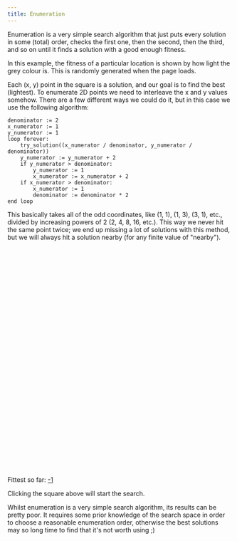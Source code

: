 ```yaml
---
title: Enumeration
---
```

Enumeration is a very simple search algorithm that just puts every solution in some (total) order, checks the first one, then the second, then the third, and so on until it finds a solution with a good enough fitness.

In this example, the fitness of a particular location is shown by how light the grey colour is. This is randomly generated when the page loads.

Each (x, y) point in the square is a solution, and our goal is to find the best (lightest). To enumerate 2D points we need to interleave the x and y values somehow. There are a few different ways we could do it, but in this case we use the following algorithm:

```
denominator := 2
x_numerator := 1
y_numerator := 1
loop forever:
    try_solution((x_numerator / denominator, y_numerator / denominator))
    y_numerator := y_numerator + 2
    if y_numerator > denominator:
        y_numerator := 1
        x_numerator := x_numerator + 2
    if x_numerator > denominator:
        x_numerator := 1
        denominator := denominator * 2
end loop
```

This basically takes all of the odd coordinates, like (1, 1), (1, 3), (3, 1), etc., divided by increasing powers of 2 (2, 4, 8, 16, etc.). This way we never hit the same point twice; we end up missing a lot of solutions with this method, but we will always hit a solution nearby (for any finite value of "nearby").

<div id="enum_playfield" style="width: 500px; height: 500px;"></div>

<span>Fittest so far: <a href="#" id="enum_fitness_display">-1</a></span>

<script src="/js/jquery.js">
</script>

<script src="/js/jquery_svg.js">
</script>

<script src="/js/underscore.js">
</script>

<script src="/js/optimisation/enum.js">
</script>

Clicking the square above will start the search.

Whilst enumeration is a very simple search algorithm, its results can be pretty poor. It requires some prior knowledge of the search space in order to choose a reasonable enumeration order, otherwise the best solutions may so long time to find that it's not worth using ;)
